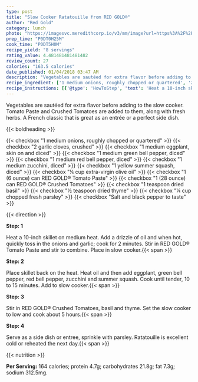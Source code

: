 ```yaml
---
type: post
title: "Slow Cooker Ratatouille from RED GOLD®"
author: "Red Gold"
category: lunch
photo: "https://imagesvc.meredithcorp.io/v3/mm/image?url=https%3A%2F%2Fimages.media-allrecipes.com%2Fuserphotos%2F7186959.jpg"
prep_time: "P0DT0H25M"
cook_time: "P0DT5H0M"
recipe_yield: "8 servings"
rating_value: 4.481481481481482
review_count: 27
calories: "163.5 calories"
date_published: 01/04/2018 03:47 AM
description: "Vegetables are sautéed for extra flavor before adding to the slow cooker. Tomato Paste and Crushed Tomatoes are added to them, along with fresh herbs.  A French classic that is great as an entrée or a perfect side dish."
recipe_ingredient: ['1 medium onions, roughly chopped or quartered', '2 garlic cloves, crushed', '1 medium eggplant, skin on and diced', '1 medium green bell pepper, diced', '1 medium red bell pepper, diced', '1 medium zucchini, diced', '1 yellow summer squash, diced', '¼ cup extra-virgin olive oil', '1 (6 ounce) can RED GOLD® Tomato Paste', '1 (28 ounce) can RED GOLD® Crushed Tomatoes', '1 teaspoon dried basil', '½ teaspoon dried thyme', '¼ cup chopped fresh parsley', 'Salt and black pepper to taste']
recipe_instructions: [{'@type': 'HowToStep', 'text': 'Heat a 10-inch skillet on medium heat. Add a drizzle of oil and when hot, quickly toss in the onions and garlic; cook for 2 minutes. Stir in RED GOLD&reg; Tomato Paste and stir to combine. Place in slow cooker.\n'}, {'@type': 'HowToStep', 'text': 'Place skillet back on the heat. Heat oil and then add eggplant, green bell pepper, red bell pepper, zucchini and summer squash. Cook until tender, 10 to 15 minutes. Add to slow cooker.\n'}, {'@type': 'HowToStep', 'text': 'Stir in RED GOLD&reg; Crushed Tomatoes, basil and thyme. Set the slow cooker to low and cook about 5 hours.\n'}, {'@type': 'HowToStep', 'text': 'Serve as a side dish or entree, sprinkle with parsley. Ratatouille is excellent cold or reheated the next day.\n'}]
---
```


Vegetables are sautéed for extra flavor before adding to the slow cooker. Tomato Paste and Crushed Tomatoes are added to them, along with fresh herbs.  A French classic that is great as an entrée or a perfect side dish. 

{{< boldheading >}}

{{< checkbox "1 medium onions, roughly chopped or quartered" >}}
{{< checkbox "2  garlic cloves, crushed" >}}
{{< checkbox "1 medium eggplant, skin on and diced" >}}
{{< checkbox "1 medium green bell pepper, diced" >}}
{{< checkbox "1 medium red bell pepper, diced" >}}
{{< checkbox "1 medium zucchini, diced" >}}
{{< checkbox "1  yellow summer squash, diced" >}}
{{< checkbox "¼ cup extra-virgin olive oil" >}}
{{< checkbox "1 (6 ounce) can RED GOLD® Tomato Paste" >}}
{{< checkbox "1 (28 ounce) can RED GOLD® Crushed Tomatoes" >}}
{{< checkbox "1 teaspoon dried basil" >}}
{{< checkbox "½ teaspoon dried thyme" >}}
{{< checkbox "¼ cup chopped fresh parsley" >}}
{{< checkbox "Salt and black pepper to taste" >}}


{{< direction >}}

**Step: 1**

Heat a 10-inch skillet on medium heat. Add a drizzle of oil and when hot, quickly toss in the onions and garlic; cook for 2 minutes. Stir in RED GOLD® Tomato Paste and stir to combine. Place in slow cooker.{{< span >}}

**Step: 2**

Place skillet back on the heat. Heat oil and then add eggplant, green bell pepper, red bell pepper, zucchini and summer squash. Cook until tender, 10 to 15 minutes. Add to slow cooker.{{< span >}}

**Step: 3**

Stir in RED GOLD® Crushed Tomatoes, basil and thyme. Set the slow cooker to low and cook about 5 hours.{{< span >}}

**Step: 4**

Serve as a side dish or entree, sprinkle with parsley. Ratatouille is excellent cold or reheated the next day.{{< span >}}

{{< nutrition >}}

**Per Serving:** 164 calories; protein 4.7g; carbohydrates 21.8g; fat 7.3g; sodium 312.5mg.
